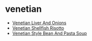 # venetian

 * [Venetian Liver And Onions](../index/v/venetian-liver-and-onions-1405.json)
 * [Venetian Shellfish Risotto](../index/v/venetian-shellfish-risotto-20043.json)
 * [Venetian Style Bean And Pasta Soup](../index/v/venetian-style-bean-and-pasta-soup-238090.json)
